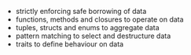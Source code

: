 


* strictly enforcing safe borrowing of data
* functions, methods and closures to operate on data
* tuples, structs and enums to aggregate data
* pattern matching to select and destructure data
* traits to define behaviour on data
